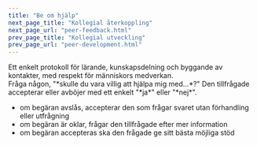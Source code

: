 ```yaml
---
title: "Be om hjälp"
next_page_title: "Kollegial återkoppling"
next_page_url: "peer-feedback.html"
prev_page_title: "Kollegial utveckling"
prev_page_url: "peer-development.html"
---
```



<div class="card summary"><div class="card-body">Ett enkelt protokoll för lärande, kunskapsdelning och byggande av kontakter, med respekt för människors medverkan.
</div></div>
Fråga någon, "*skulle du vara villig att hjälpa mig med...*?" Den tillfrågade accepterar eller avböjer med ett enkelt "*ja*" eller "*nej*".

- om begäran avslås, accepterar den som frågar svaret utan förhandling eller utfrågning
- om begäran är oklar, frågar den tillfrågade efter mer information
- om begäran accepteras ska den frågade ge sitt bästa möjliga stöd